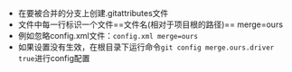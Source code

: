 - 在要被合并的分支上创建.gitattributes文件
- 文件中每一行标识一个文件==文件名(相对于项目根的路径)== merge=ours
- 例如忽略config.xml文件：`config.xml merge=ours`
- 如果设置没有生效，在根目录下运行命令`git config merge.ours.driver true`进行config配置